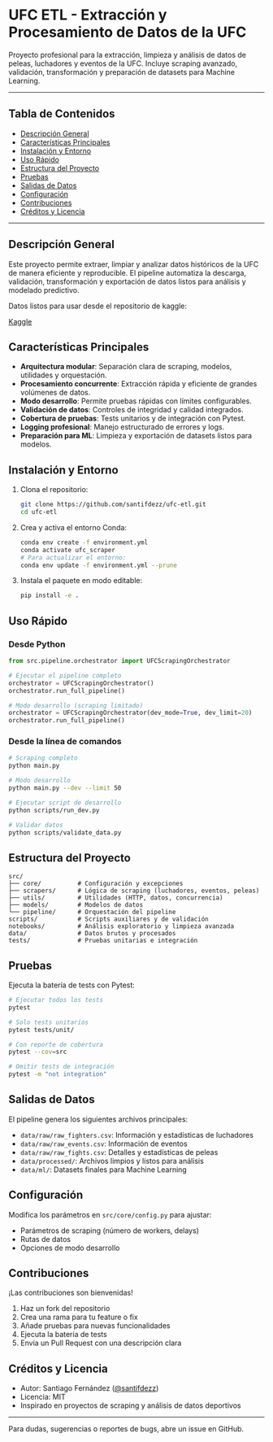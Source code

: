# UFC ETL - Extracción y Procesamiento de Datos de la UFC

Proyecto profesional para la extracción, limpieza y análisis de datos de peleas, luchadores y eventos de la UFC. Incluye scraping avanzado, validación, transformación y preparación de datasets para Machine Learning.

---

## Tabla de Contenidos
- [Descripción General](#descripción-general)
- [Características Principales](#características-principales)
- [Instalación y Entorno](#instalación-y-entorno)
- [Uso Rápido](#uso-rápido)
- [Estructura del Proyecto](#estructura-del-proyecto)
- [Pruebas](#pruebas)
- [Salidas de Datos](#salidas-de-datos)
- [Configuración](#configuración)
- [Contribuciones](#contribuciones)
- [Créditos y Licencia](#créditos-y-licencia)

---

## Descripción General
Este proyecto permite extraer, limpiar y analizar datos históricos de la UFC de manera eficiente y reproducible. El pipeline automatiza la descarga, validación, transformación y exportación de datos listos para análisis y modelado predictivo.

Datos listos para usar desde el repositorio de kaggle:

[Kaggle](https://www.kaggle.com/datasets/santifdezseo/ufc-data-stats)


## Características Principales
- **Arquitectura modular**: Separación clara de scraping, modelos, utilidades y orquestación.
- **Procesamiento concurrente**: Extracción rápida y eficiente de grandes volúmenes de datos.
- **Modo desarrollo**: Permite pruebas rápidas con límites configurables.
- **Validación de datos**: Controles de integridad y calidad integrados.
- **Cobertura de pruebas**: Tests unitarios y de integración con Pytest.
- **Logging profesional**: Manejo estructurado de errores y logs.
- **Preparación para ML**: Limpieza y exportación de datasets listos para modelos.

## Instalación y Entorno
1. Clona el repositorio:
   ```bash
   git clone https://github.com/santifdezz/ufc-etl.git
   cd ufc-etl
   ```
2. Crea y activa el entorno Conda:
   ```bash
   conda env create -f environment.yml
   conda activate ufc_scraper
   # Para actualizar el entorno:
   conda env update -f environment.yml --prune
   ```
3. Instala el paquete en modo editable:
   ```bash
   pip install -e .
   ```

## Uso Rápido
### Desde Python
```python
from src.pipeline.orchestrator import UFCScrapingOrchestrator

# Ejecutar el pipeline completo
orchestrator = UFCScrapingOrchestrator()
orchestrator.run_full_pipeline()

# Modo desarrollo (scraping limitado)
orchestrator = UFCScrapingOrchestrator(dev_mode=True, dev_limit=20)
orchestrator.run_full_pipeline()
```
### Desde la línea de comandos
```bash
# Scraping completo
python main.py

# Modo desarrollo
python main.py --dev --limit 50

# Ejecutar script de desarrollo
python scripts/run_dev.py

# Validar datos
python scripts/validate_data.py
```

## Estructura del Proyecto
```text
src/
├── core/          # Configuración y excepciones
├── scrapers/      # Lógica de scraping (luchadores, eventos, peleas)
├── utils/         # Utilidades (HTTP, datos, concurrencia)
├── models/        # Modelos de datos
└── pipeline/      # Orquestación del pipeline
scripts/           # Scripts auxiliares y de validación
notebooks/         # Análisis exploratorio y limpieza avanzada
data/              # Datos brutos y procesados
tests/             # Pruebas unitarias e integración
```

## Pruebas
Ejecuta la batería de tests con Pytest:
```bash
# Ejecutar todos los tests
pytest

# Solo tests unitarios
pytest tests/unit/

# Con reporte de cobertura
pytest --cov=src

# Omitir tests de integración
pytest -m "not integration"
```

## Salidas de Datos
El pipeline genera los siguientes archivos principales:

- `data/raw/raw_fighters.csv`: Información y estadísticas de luchadores
- `data/raw/raw_events.csv`: Información de eventos
- `data/raw/raw_fights.csv`: Detalles y estadísticas de peleas
- `data/processed/`: Archivos limpios y listos para análisis
- `data/ml/`: Datasets finales para Machine Learning

## Configuración
Modifica los parámetros en `src/core/config.py` para ajustar:
- Parámetros de scraping (número de workers, delays)
- Rutas de datos
- Opciones de modo desarrollo

## Contribuciones
¡Las contribuciones son bienvenidas!
1. Haz un fork del repositorio
2. Crea una rama para tu feature o fix
3. Añade pruebas para nuevas funcionalidades
4. Ejecuta la batería de tests
5. Envía un Pull Request con una descripción clara

## Créditos y Licencia
- Autor: Santiago Fernández ([@santifdezz](https://github.com/santifdezz))
- Licencia: MIT
- Inspirado en proyectos de scraping y análisis de datos deportivos

---
Para dudas, sugerencias o reportes de bugs, abre un issue en GitHub.
